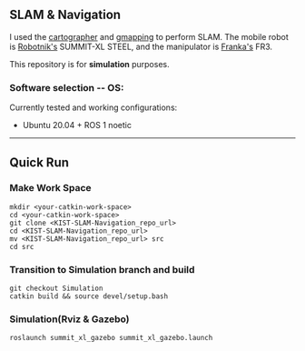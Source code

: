 ## SLAM & Navigation

I used the [cartographer](https://github.com/cartographer-project/cartographer_ros) and [gmapping](https://github.com/ros-perception/slam_gmapping) to perform SLAM. The mobile robot is [Robotnik's](https://robotnik.eu/) SUMMIT-XL STEEL, and the manipulator is [Franka's](https://franka.de/) FR3. 

This repository is for **simulation** purposes.

### Software selection -- OS:
Currently tested and working configurations:

- Ubuntu 20.04 + ROS 1 noetic


---
## Quick Run 
### Make Work Space
```
mkdir <your-catkin-work-space>
cd <your-catkin-work-space>
git clone <KIST-SLAM-Navigation_repo_url>
cd <KIST-SLAM-Navigation_repo_url>
mv <KIST-SLAM-Navigation_repo_url> src
cd src
```
### Transition to Simulation branch and build 

```
git checkout Simulation
catkin build && source devel/setup.bash
```
### Simulation(Rviz & Gazebo)
```
roslaunch summit_xl_gazebo summit_xl_gazebo.launch
```


